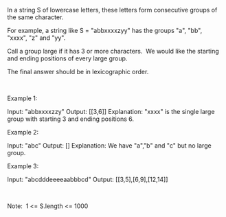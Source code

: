 In a string&nbsp;S&nbsp;of lowercase letters, these letters form consecutive groups of the same character.

For example, a string like S = &quot;abbxxxxzyy&quot; has the groups &quot;a&quot;, &quot;bb&quot;, &quot;xxxx&quot;, &quot;z&quot; and&nbsp;&quot;yy&quot;.

Call a group large if it has 3 or more characters.&nbsp; We would like the starting and ending positions of every large group.

The final answer should be in lexicographic order.

&nbsp;

Example 1:


Input: &quot;abbxxxxzzy&quot;
Output: [[3,6]]
Explanation: &quot;xxxx&quot; is the single large group with starting  3 and ending positions 6.


Example 2:


Input: &quot;abc&quot;
Output: []
Explanation: We have &quot;a&quot;,&quot;b&quot; and &quot;c&quot; but no large group.


Example 3:


Input: &quot;abcdddeeeeaabbbcd&quot;
Output: [[3,5],[6,9],[12,14]]

&nbsp;

Note:&nbsp;&nbsp;1 &lt;= S.length &lt;= 1000
